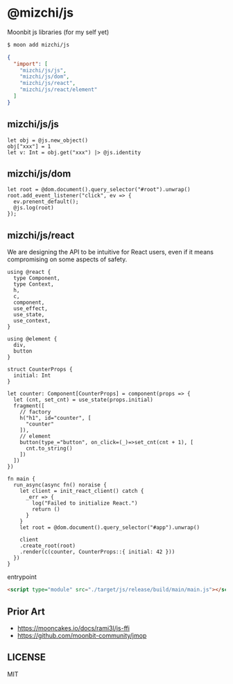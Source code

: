 # @mizchi/js

Moonbit js libraries (for my self yet)

```bash
$ moon add mizchi/js
```

```json
{
  "import": [
    "mizchi/js/js",
    "mizchi/js/dom",
    "mizchi/js/react",
    "mizchi/js/react/element"
  ]
}
```

## mizchi/js/js

```mbt
let obj = @js.new_object()
obj["xxx"] = 1
let v: Int = obj.get("xxx") |> @js.identity
```

## mizchi/js/dom

```mbt
let root = @dom.document().query_selector("#root").unwrap()
root.add_event_listener("click", ev => {
  ev.prenent_default();
  @js.log(root)
});
```

## mizchi/js/react

We are designing the API to be intuitive for React users, even if it means compromising on some aspects of safety.

```mbt
using @react {
  type Component,
  type Context,
  h,
  c,
  component,
  use_effect,
  use_state,
  use_context,
}

using @element {
  div,
  button
}

struct CounterProps {
  initial: Int
}

let counter: Component[CounterProps] = component(props => {
  let (cnt, set_cnt) = use_state(props.initial)
  fragment([
    // factory
    h("h1", id="counter", [
      "counter"
    ]),
    // element
    button(type_="button", on_click=(_)=>set_cnt(cnt + 1), [
      cnt.to_string()
    ])
  ])
})

fn main {
  run_async(async fn() noraise {
    let client = init_react_client() catch {
      _err => {
        log("Failed to initialize React.")
        return ()
      }
    }
    let root = @dom.document().query_selector("#app").unwrap()

    client
    .create_root(root)
    .render(c(counter, CounterProps::{ initial: 42 }))
  })
}
```

entrypoint

```html
<script type="module" src="./target/js/release/build/main/main.js"></script>
```

## Prior Art

- https://mooncakes.io/docs/rami3l/js-ffi
- https://github.com/moonbit-community/jmop

## LICENSE

MIT
